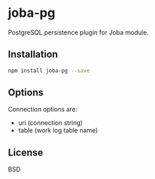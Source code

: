 # joba-pg

PostgreSQL persistence plugin for Joba module.

## Installation

```bash
npm install joba-pg --save
```

## Options

Connection options are:

* uri (connection string)
* table (work log table name)

## License

BSD
